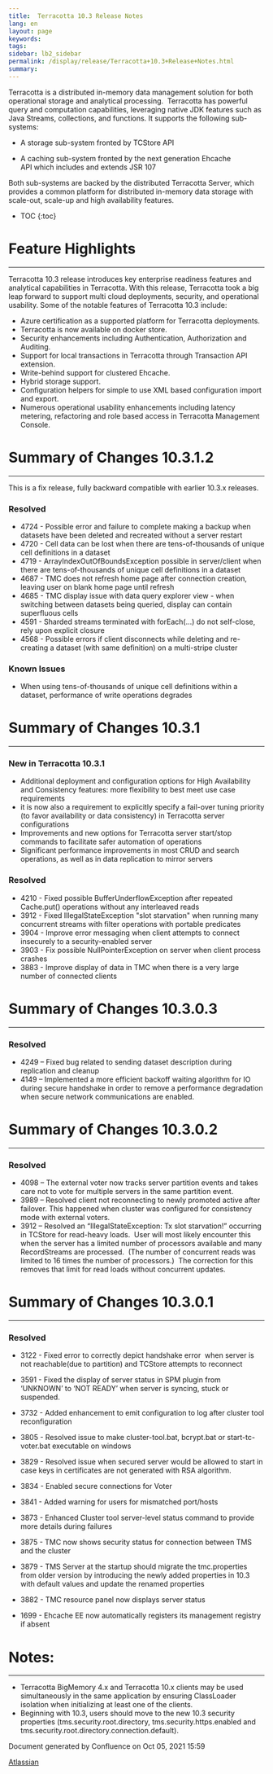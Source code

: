 ```yaml
---
title:  Terracotta 10.3 Release Notes  
lang: en
layout: page
keywords:
tags:
sidebar: lb2_sidebar
permalink: /display/release/Terracotta+10.3+Release+Notes.html
summary:
---
```


Terracotta is a distributed in-memory data management solution for both operational storage and analytical processing.  Terracotta has powerful query and computation capabilities, leveraging native JDK features such as Java Streams, collections, and functions. It supports the following sub-systems:

*   A storage sub-system fronted by TCStore API
    
*   A caching sub-system fronted by the next generation Ehcache API which includes and extends JSR 107
    

Both sub-systems are backed by the distributed Terracotta Server, which provides a common platform for distributed in-memory data storage with scale-out, scale-up and high availability features.



* TOC
{:toc}

# Feature Highlights
------------------

Terracotta 10.3 release introduces key enterprise readiness features and analytical capabilities in Terracotta. With this release, Terracotta took a big leap forward to support multi cloud deployments, security, and operational usability. Some of the notable features of Terracotta 10.3 include:

*   Azure certification as a supported platform for Terracotta deployments.
*   Terracotta is now available on docker store.
*   Security enhancements including Authentication, Authorization and Auditing.
*   Support for local transactions in Terracotta through Transaction API extension.
*   Write-behind support for clustered Ehcache.
*   Hybrid storage support.
*   Configuration helpers for simple to use XML based configuration import and export.
*   Numerous operational usability enhancements including latency metering, refactoring and role based access in Terracotta Management Console.
    

# Summary of Changes 10.3.1.2
---------------------------

This is a fix release, fully backward compatible with earlier 10.3.x releases.

### Resolved

*   4724 - Possible error and failure to complete making a backup when datasets have been deleted and recreated without a server restart
*   4720 - Cell data can be lost when there are tens-of-thousands of unique cell definitions in a dataset
*   4719 - ArrayIndexOutOfBoundsException possible in server/client when there are tens-of-thousands of unique cell definitions in a dataset
*   4687 - TMC does not refresh home page after connection creation, leaving user on blank home page until refresh
*   4685 - TMC display issue with data query explorer view - when switching between datasets being queried, display can contain superfluous cells
*   4591 - Sharded streams terminated with forEach(...) do not self-close, rely upon explicit closure
*   4568 - Possible errors if client disconnects while deleting and re-creating a dataset (with same definition) on a multi-stripe cluster

  

### Known Issues

*   When using tens-of-thousands of unique cell definitions within a dataset, performance of write operations degrades

# Summary of Changes 10.3.1
-------------------------

### New in Terracotta 10.3.1

*   Additional deployment and configuration options for High Availability and Consistency features: more flexibility to best meet use case requirements
*   it is now also a requirement to explicitly specify a fail-over tuning priority (to favor availability or data consistency) in Terracotta server configurations
*   Improvements and new options for Terracotta server start/stop commands to facilitate safer automation of operations
*   Significant performance improvements in most CRUD and search operations, as well as in data replication to mirror servers

### Resolved

*   4210 - Fixed possible BufferUnderflowException after repeated Cache.put() operations without any interleaved reads
*   3912 - Fixed IllegalStateException "slot starvation" when running many concurrent streams with filter operations with portable predicates
*   3904 - Improve error messaging when client attempts to connect insecurely to a security-enabled server
*   3903 - Fix possible NullPointerException on server when client process crashes
*   3883 - Improve display of data in TMC when there is a very large number of connected clients

# Summary of Changes 10.3.0.3
---------------------------

### Resolved

*   4249 – Fixed bug related to sending dataset description during replication and cleanup
*   4149 – Implemented a more efficient backoff waiting algorithm for IO during secure handshake in order to remove a performance degradation when secure network communications are enabled.

# Summary of Changes 10.3.0.2
---------------------------

### Resolved

*   4098 – The external voter now tracks server partition events and takes care not to vote for multiple servers in the same partition event.
*   3989 – Resolved client not reconnecting to newly promoted active after failover. This happened when cluster was configured for consistency mode with external voters.
*   3912 – Resolved an “IllegalStateException: Tx slot starvation!” occurring in TCStore for read-heavy loads.  User will most likely encounter this when the server has a limited number of processors available and many RecordStreams are processed.  (The number of concurrent reads was limited to 16 times the number of processors.)  The correction for this removes that limit for read loads without concurrent updates.

# Summary of Changes 10.3.0.1
---------------------------

### Resolved

*   3122 - Fixed error to correctly depict handshake error  when server is not reachable(due to partition) and TCStore attempts to reconnect
*   3591 - Fixed the display of server status in SPM plugin from ‘UNKNOWN’ to ‘NOT READY’ when server is syncing, stuck or suspended.
*   3732 - Added enhancement to emit configuration to log after cluster tool reconfiguration
*   3805 - Resolved issue to make cluster-tool.bat, bcrypt.bat or start-tc-voter.bat executable on windows
*   3829 - Resolved issue when secured server would be allowed to start in case keys in certificates are not generated with RSA algorithm.  
    
*   3834 - Enabled secure connections for Voter  
    
*   3841 - Added warning for users for mismatched port/hosts
*   3873 - Enhanced Cluster tool server-level status command to provide more details during failures
*   3875 - TMC now shows security status for connection between TMS and the cluster  
    
*   3879 - TMS Server at the startup should migrate the tmc.properties from older version by introducing the newly added properties in 10.3 with default values and update the renamed properties
*   3882 - TMC resource panel now displays server status
*   1699 - Ehcache EE now automatically registers its management registry if absent  
    

# Notes:
------

*   Terracotta BigMemory 4.x and Terracotta 10.x clients may be used simultaneously in the same application by ensuring ClassLoader isolation when initializing at least one of the clients.
*   Beginning with 10.3, users should move to the new 10.3 security properties (tms.security.root.directory, tms.security.https.enabled and tms.security.root.directory.connection.default).

Document generated by Confluence on Oct 05, 2021 15:59

[Atlassian](http://www.atlassian.com/)
